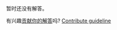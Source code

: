 
暂时还没有解答。

有兴趣[贡献你的解答](https://github.com/BFEdev/BFE.dev-solutions/blob/main/question/how-to-create-a-square-with-css_zh.md)吗? [Contribute guideline](https://github.com/BFEdev/BFE.dev-solutions#how-to-contribute)
